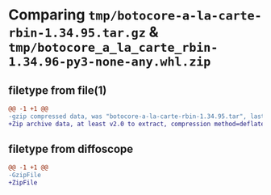 # Comparing `tmp/botocore-a-la-carte-rbin-1.34.95.tar.gz` & `tmp/botocore_a_la_carte_rbin-1.34.96-py3-none-any.whl.zip`

## filetype from file(1)

```diff
@@ -1 +1 @@
-gzip compressed data, was "botocore-a-la-carte-rbin-1.34.95.tar", last modified: Wed May  1 01:06:34 2024, max compression
+Zip archive data, at least v2.0 to extract, compression method=deflate
```

## filetype from diffoscope

```diff
@@ -1 +1 @@
-GzipFile
+ZipFile
```

